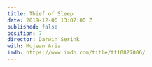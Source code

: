 ```yaml
---
title: Thief of Sleep
date: 2019-12-06 13:07:00 Z
published: false
position: 7
director: Darwin Serink
with: Mojean Aria
imdb: https://www.imdb.com/title/tt10827006/
---
```


